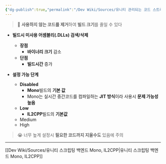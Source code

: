 ```yaml
---
{"dg-publish":true,"permalink":"/Dev Wiki/Sources/유니티 관리되는 코드 스트리핑/","noteIcon":"","created":"2024-09-09T00:01:34.000+09:00","updated":"2025-07-19T22:58:36.988+09:00"}
---
```


> 🤔 **사용하지 않는 코드를 제거**하여 **빌드 크기**를 줄일 수 있다

* **빌드시 미사용 어셈블리(.DLLs) 검색/삭제**
	* **장점**
		* **바이너리 크기** 감소
	* **단점**
		* **빌드시간** 증가
	
* **설정 가능 단계**
	* **Disabled**
		* **Mono**빌드의 **기본 값**
		* Mono는 실시간 중간코드를 컴파일하는 **JIT 방식**이라 사용시 **문제 가능성 높음**
	* **Low**
		* **IL2CPP**빌드의 **기본값**
	* Medium
	* High

> 😭 너무 높게 설정시 **필요한 코드까지 지울수도** 있음에 주의
---
[[Dev Wiki/Sources/유니티 스크립팅 백엔드 Mono, IL2CPP\|유니티 스크립팅 백엔드 Mono, IL2CPP]]